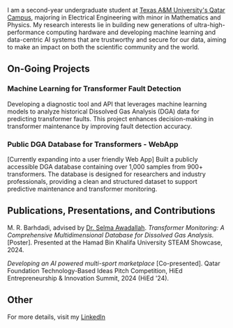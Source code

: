 I am a second-year undergraduate student at [Texas A&M University's Qatar Campus](https://www.qatar.tamu.edu/), majoring in Electrical Engineering with minor in Mathematics and Physics. My research interests lie in building new generations of ultra-high-performance computing hardware and developing machine learning and data-centric AI systems that are trustworthy and secure for our data, aiming to make an impact on both the scientific community and the world.

## On-Going Projects

### Machine Learning for Transformer Fault Detection
Developing a diagnostic tool and API that leverages machine learning models to analyze historical Dissolved Gas Analysis (DGA) data for predicting transformer faults. This project enhances decision-making in transformer maintenance by improving fault detection accuracy.

### Public DGA Database for Transformers - WebApp
[Currently expanding into a user friendly Web App] Built a publicly accessible DGA database containing over 1,000 samples from 900+ transformers. The database is designed for researchers and industry professionals, providing a clean and structured dataset to support predictive maintenance and transformer monitoring.

## Publications, Presentations, and Contributions
M. R. Barhdadi, advised by [Dr. Selma Awadallah](https://www.qatar.tamu.edu/academics/ecen/faculty-and-staff/dr.-selma-awadallah). *Transformer Monitoring: A Comprehensive Multidimensional Database for Dissolved Gas Analysis.* [Poster]. Presented at the Hamad Bin Khalifa University STEAM Showcase, 2024.

*Developing an AI powered multi-sport marketplace* [Co-presented]. Qatar Foundation Technology-Based Ideas Pitch Competition, HiEd Entrepreneurship \& Innovation Summit, 2024 (HiEd '24).

## Other
For more details, visit my [LinkedIn](https://www.linkedin.com/in/rayanbarhdadi/) 
